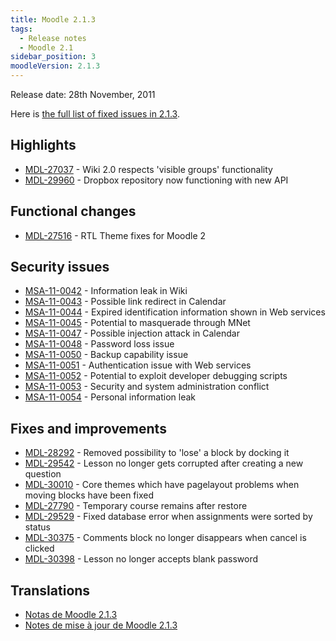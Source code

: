 ```yaml
---
title: Moodle 2.1.3
tags:
  - Release notes
  - Moodle 2.1
sidebar_position: 3
moodleVersion: 2.1.3
---
```

Release date: 28th November, 2011

Here is [the full list of fixed issues in 2.1.3](http://tracker.moodle.org/secure/IssueNavigator!executeAdvanced.jspa?jqlQuery=project+%3D+mdl+AND+resolution+%3D+fixed+AND+fixVersion+in+%28%222.1.3%22%29+ORDER+BY+priority+DESC&runQuery=true&clear=true).

## Highlights

- [MDL-27037](https://tracker.moodle.org/browse/MDL-27037) - Wiki 2.0 respects 'visible groups' functionality
- [MDL-29960](https://tracker.moodle.org/browse/MDL-29960) - Dropbox repository now functioning with new API

## Functional changes

- [MDL-27516](https://tracker.moodle.org/browse/MDL-27516) - RTL Theme fixes for Moodle 2

## Security issues

- [MSA-11-0042](http://moodle.org/mod/forum/discuss.php?d=191747) - Information leak in Wiki
- [MSA-11-0043](http://moodle.org/mod/forum/discuss.php?d=191748) - Possible link redirect in Calendar
- [MSA-11-0044](http://moodle.org/mod/forum/discuss.php?d=191750) - Expired identification information shown in Web services
- [MSA-11-0045](http://moodle.org/mod/forum/discuss.php?d=191751) - Potential to masquerade through MNet
- [MSA-11-0047](http://moodle.org/mod/forum/discuss.php?d=191754) - Possible injection attack in Calendar
- [MSA-11-0048](http://moodle.org/mod/forum/discuss.php?d=191755) - Password loss issue
- [MSA-11-0050](http://moodle.org/mod/forum/discuss.php?d=191758) - Backup capability issue
- [MSA-11-0051](http://moodle.org/mod/forum/discuss.php?d=191759) - Authentication issue with Web services
- [MSA-11-0052](http://moodle.org/mod/forum/discuss.php?d=191760) - Potential to exploit developer debugging scripts
- [MSA-11-0053](http://moodle.org/mod/forum/discuss.php?d=191761) - Security and system administration conflict
- [MSA-11-0054](http://moodle.org/mod/forum/discuss.php?d=191762) - Personal information leak

## Fixes and improvements

- [MDL-28292](https://tracker.moodle.org/browse/MDL-28292) - Removed possibility to 'lose' a block by docking it
- [MDL-29542](https://tracker.moodle.org/browse/MDL-29542) - Lesson no longer gets corrupted after creating a new question
- [MDL-30010](https://tracker.moodle.org/browse/MDL-30010) - Core themes which have pagelayout problems when moving blocks have been fixed
- [MDL-27790](https://tracker.moodle.org/browse/MDL-27790) - Temporary course remains after restore
- [MDL-29529](https://tracker.moodle.org/browse/MDL-29529) - Fixed database error when assignments were sorted by status
- [MDL-30375](https://tracker.moodle.org/browse/MDL-30375) - Comments block no longer disappears when cancel is clicked
- [MDL-30398](https://tracker.moodle.org/browse/MDL-30398) - Lesson no longer accepts blank password

## Translations

- [Notas de Moodle 2.1.3](https://docs.moodle.org/es/Notas_de_Moodle_2.1.3)
- [Notes de mise à jour de Moodle 2.1.3](https://docs.moodle.org/fr/Notes_de_mise_à_jour_de_Moodle_2.1.3)

